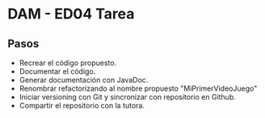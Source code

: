 # DAM - ED04 Tarea

## Pasos

- Recrear el código propuesto.
- Documentar el código.
- Generar documentación con JavaDoc.
- Renombrar refactorizando al nombre propuesto "MiPrimerVideoJuego"
- Iniciar versioning con Git y sincronizar con repositorio en Github.
- Compartir el repositorio con la tutora.
